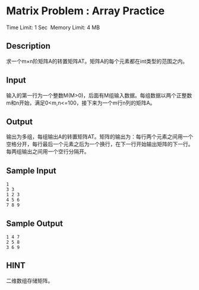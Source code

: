 # Matrix Problem : Array Practice
Time Limit: 1 Sec  Memory Limit: 4 MB


## Description
求一个m×n阶矩阵A的转置矩阵AT。矩阵A的每个元素都在int类型的范围之内。

## Input
输入的第一行为一个整数M(M>0)，后面有M组输入数据。每组数据以两个正整数m和n开始，满足0<m,n<=100，接下来为一个m行n列的矩阵A。

## Output
输出为多组，每组输出A的转置矩阵AT。矩阵的输出为：每行两个元素之间用一个空格分开，每行最后一个元素之后为一个换行，在下一行开始输出矩阵的下一行。每两组输出之间用一个空行分隔开。

## Sample Input
```
1
3 3
1 2 3
4 5 6
7 8 9

```
## Sample Output
```
1 4 7
2 5 8
3 6 9

```

## HINT
二维数组存储矩阵。